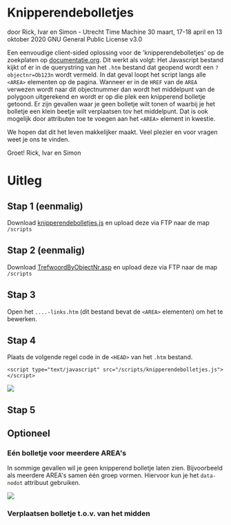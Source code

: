 # Knipperendebolletjes
door Rick, Ivar en Simon - Utrecht Time Machine
30 maart, 17-18 april en 13 oktober 2020
GNU General Public License v3.0

Een eenvoudige client-sided oplossing voor de 'knipperendebolletjes' op de zoekplaten op [documentatie.org](http://www.documentatie.org).
Dit werkt als volgt: Het Javascript bestand kijkt of er in de querystring van het `.htm` bestand dat geopend wordt een `?objectnr=Ob123n` wordt vermeld. In dat geval loopt het script langs alle `<AREA>` elementen op de pagina. Wanneer er in de `HREF` van de `AREA` verwezen wordt naar dit objectnummer dan wordt het middelpunt van de polygoon uitgerekend en wordt er op die plek een knipperend bolletje getoond.
Er zijn gevallen waar je geen bolletje wilt tonen of waarbij je het bolletje een klein beetje wilt verplaatsen tov het middelpunt. Dat is ook mogelijk door attributen toe te voegen aan het `<AREA>` element in kwestie.

We hopen dat dit het leven makkelijker maakt. Veel plezier en voor vragen weet je ons te vinden.

Groet!
Rick, Ivar en Simon

# Uitleg

## Stap 1 (eenmalig)
Download [knipperendebolletjes.js](https://raw.githubusercontent.com/utrecht-time-machine/UDS-Experiments/master/scripts/knipperendebolletjes.js) en upload deze via FTP naar de map `/scripts`

## Stap 2 (eenmalig)
Download [TrefwoordByObjectNr.asp](https://raw.githubusercontent.com/utrecht-time-machine/UDS-Experiments/master/scripts/TrefwoordByObjectNr.asp) en upload deze via FTP naar de map `/scripts`

## Stap 3
Open het `....-links.htm` (dit bestand bevat de `<AREA>` elementen) om het te bewerken.

## Stap 4
Plaats de volgende regel code in de `<HEAD>` van het `.htm` bestand. 

```<script type="text/javascript" src="/scripts/knipperendebolletjes.js"></script>```

![](doc/head.jpg)

## Stap 5




## Optioneel

### Eén bolletje voor meerdere AREA's
In sommige gevallen wil je geen knipperend bolletje laten zien. Bijvoorbeeld als meerdere AREA's samen één groep vormen. Hiervoor kun je het `data-nodot` attribuut gebruiken.

![](doc/nodot.jpg)

### Verplaatsen bolletje t.o.v. van het midden 

